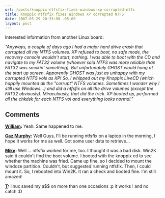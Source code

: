 ```yaml
---
url: /posts/knoppix-ntfsfix-fixes-windows-xp-corrupted-ntfs
title: Knoppix ntfsfix fixes Windows XP corrupted NTFS
date: 2007-05-29 20:33:00 -05:00
layout: post
---
```


Interested information from another Linux board:

_"Anyways, a couple of days ago I had a major hard drive crash that corrupted
all my NTFS volumes. XP refused to boot, no safe mode, the recovery console
wouldn't start, nothing. I was able to boot with the CD and navigate to my
FAT32 volume (whoever said NTFS was more reliable than FAT32 was smokin'
something). But unfortunately GHOST would hang at the start up screen.
Apparently GHOST was just as unhappy with my corrupted NTFS vols as XP!
So, I whipped out my Knoppix LiveCD (which happily mounted all the "corrupt"
NTFS volumes. Sometimes I wonder why I still use Windows...) and did a
ntfsfix on all the drive volumes (except the FAT32 obviously). Miraculously,
that did the trick. XP booted up, performed all the chkdsk for each NTFS vol
and everything looks normal."_

## Comments

**[William](#42 "2007-08-16 14:47:12"):** Yeah. Same happened to me.

**[Gaz Murphy](#43 "2008-01-14 16:22:12"):** Well Guys, I'll be running ntfsfix on a laptop in the morning, I hope it works for me as well. Got some user data to retrieve...

**[Mike](#44 "2008-05-02 23:40:11"):** Well ... ntfsfix worked for me, too. I thought it was a bad disk. Win2K said it couldn't find the boot volume. I booted with the knoppix cd to see whether the machine was fried. Came up fine, so I decided to mount the windoze partition. Couldn't, but suggested running ntfsfix. Then, I could mount it. So, I rebooted into Win2K. It ran a check and booted fine. I'm still amazed!

**[T](#45 "2008-08-02 13:48:55"):** linux saved my a$$ on more than one occasions :p It works ! and no catch :D
